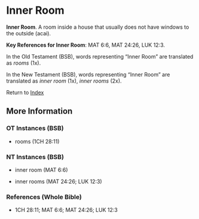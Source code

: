 # Inner Room
**Inner Room**. 
A room inside a house that usually does not have windows to the outside (acai). 


**Key References for Inner Room**: 
MAT 6:6, MAT 24:26, LUK 12:3. 


In the Old Testament (BSB), words representing “Inner Room” are translated as 
*rooms* (1x). 


In the New Testament (BSB), words representing “Inner Room” are translated as 
*inner room* (1x), *inner rooms* (2x). 


Return to [Index](00-Index.md)

## More Information

### OT Instances (BSB)

* rooms (1CH 28:11)



### NT Instances (BSB)

* inner room (MAT 6:6)

* inner rooms (MAT 24:26; LUK 12:3)



### References (Whole Bible)

* 1CH 28:11; MAT 6:6; MAT 24:26; LUK 12:3



